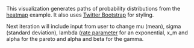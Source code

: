 This visualization generates paths of probability distributions from the [heatmap](http://bl.ocks.org/ilanman/9598445) example. It also uses [Twitter Bootstrap](http://getbootstrap.com/2.3.2/) for styling.

Next iteration will include input from user to change mu (mean), sigma (standard deviation), lambda ([rate parameter](http://en.wikipedia.org/wiki/Exponential_distribution) for an exponential, x_m and alpha for the pareto and alpha and beta for the gamma.
